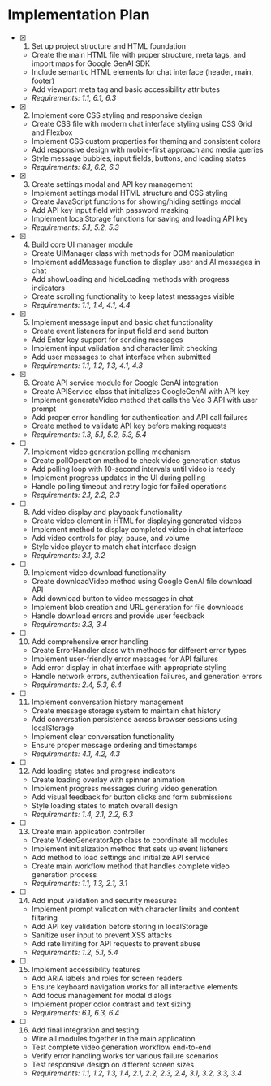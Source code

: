# Implementation Plan

- [x] 1. Set up project structure and HTML foundation
  - Create the main HTML file with proper structure, meta tags, and import maps for Google GenAI SDK
  - Include semantic HTML elements for chat interface (header, main, footer)
  - Add viewport meta tag and basic accessibility attributes
  - _Requirements: 1.1, 6.1, 6.3_

- [x] 2. Implement core CSS styling and responsive design
  - Create CSS file with modern chat interface styling using CSS Grid and Flexbox
  - Implement CSS custom properties for theming and consistent colors
  - Add responsive design with mobile-first approach and media queries
  - Style message bubbles, input fields, buttons, and loading states
  - _Requirements: 6.1, 6.2, 6.3_

- [x] 3. Create settings modal and API key management
  - Implement settings modal HTML structure and CSS styling
  - Create JavaScript functions for showing/hiding settings modal
  - Add API key input field with password masking
  - Implement localStorage functions for saving and loading API key
  - _Requirements: 5.1, 5.2, 5.3_

- [x] 4. Build core UI manager module
  - Create UIManager class with methods for DOM manipulation
  - Implement addMessage function to display user and AI messages in chat
  - Add showLoading and hideLoading methods with progress indicators
  - Create scrolling functionality to keep latest messages visible
  - _Requirements: 1.1, 1.4, 4.1, 4.4_

- [x] 5. Implement message input and basic chat functionality
  - Create event listeners for input field and send button
  - Add Enter key support for sending messages
  - Implement input validation and character limit checking
  - Add user messages to chat interface when submitted
  - _Requirements: 1.1, 1.2, 1.3, 4.1, 4.3_

- [x] 6. Create API service module for Google GenAI integration
  - Create APIService class that initializes GoogleGenAI with API key
  - Implement generateVideo method that calls the Veo 3 API with user prompt
  - Add proper error handling for authentication and API call failures
  - Create method to validate API key before making requests
  - _Requirements: 1.3, 5.1, 5.2, 5.3, 5.4_

- [ ] 7. Implement video generation polling mechanism
  - Create pollOperation method to check video generation status
  - Add polling loop with 10-second intervals until video is ready
  - Implement progress updates in the UI during polling
  - Handle polling timeout and retry logic for failed operations
  - _Requirements: 2.1, 2.2, 2.3_

- [ ] 8. Add video display and playback functionality
  - Create video element in HTML for displaying generated videos
  - Implement method to display completed video in chat interface
  - Add video controls for play, pause, and volume
  - Style video player to match chat interface design
  - _Requirements: 3.1, 3.2_

- [ ] 9. Implement video download functionality
  - Create downloadVideo method using Google GenAI file download API
  - Add download button to video messages in chat
  - Implement blob creation and URL generation for file downloads
  - Handle download errors and provide user feedback
  - _Requirements: 3.3, 3.4_

- [ ] 10. Add comprehensive error handling
  - Create ErrorHandler class with methods for different error types
  - Implement user-friendly error messages for API failures
  - Add error display in chat interface with appropriate styling
  - Handle network errors, authentication failures, and generation errors
  - _Requirements: 2.4, 5.3, 6.4_

- [ ] 11. Implement conversation history management
  - Create message storage system to maintain chat history
  - Add conversation persistence across browser sessions using localStorage
  - Implement clear conversation functionality
  - Ensure proper message ordering and timestamps
  - _Requirements: 4.1, 4.2, 4.3_

- [ ] 12. Add loading states and progress indicators
  - Create loading overlay with spinner animation
  - Implement progress messages during video generation
  - Add visual feedback for button clicks and form submissions
  - Style loading states to match overall design
  - _Requirements: 1.4, 2.1, 2.2, 6.3_

- [ ] 13. Create main application controller
  - Create VideoGeneratorApp class to coordinate all modules
  - Implement initialization method that sets up event listeners
  - Add method to load settings and initialize API service
  - Create main workflow method that handles complete video generation process
  - _Requirements: 1.1, 1.3, 2.1, 3.1_

- [ ] 14. Add input validation and security measures
  - Implement prompt validation with character limits and content filtering
  - Add API key validation before storing in localStorage
  - Sanitize user input to prevent XSS attacks
  - Add rate limiting for API requests to prevent abuse
  - _Requirements: 1.2, 5.1, 5.4_

- [ ] 15. Implement accessibility features
  - Add ARIA labels and roles for screen readers
  - Ensure keyboard navigation works for all interactive elements
  - Add focus management for modal dialogs
  - Implement proper color contrast and text sizing
  - _Requirements: 6.1, 6.3, 6.4_

- [ ] 16. Add final integration and testing
  - Wire all modules together in the main application
  - Test complete video generation workflow end-to-end
  - Verify error handling works for various failure scenarios
  - Test responsive design on different screen sizes
  - _Requirements: 1.1, 1.2, 1.3, 1.4, 2.1, 2.2, 2.3, 2.4, 3.1, 3.2, 3.3, 3.4_